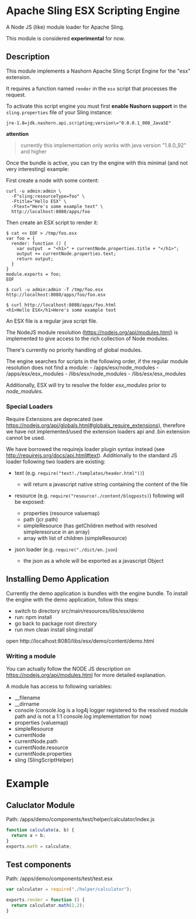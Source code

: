 <!--
/*
 * Licensed to the Apache Software Foundation (ASF) under one or more
 * contributor license agreements.  See the NOTICE file distributed with
 * this work for additional information regarding copyright ownership.
 * The ASF licenses this file to You under the Apache License, Version 2.0
 * (the "License"); you may not use this file except in compliance with
 * the License.  You may obtain a copy of the License at
 *
 *      http://www.apache.org/licenses/LICENSE-2.0
 *
 * Unless required by applicable law or agreed to in writing, software
 * distributed under the License is distributed on an "AS IS" BASIS,
 * WITHOUT WARRANTIES OR CONDITIONS OF ANY KIND, either express or implied.
 * See the License for the specific language governing permissions and
 * limitations under the License.
 */
-->
# Apache Sling ESX Scripting Engine

A Node JS (like) module loader for Apache Sling.

This module is considered **experimental** for now.

## Description
This module implements a Nashorn Apache Sling Script Engine for the "esx" extension.

It requires a function named `render` in the `esx` script that processes the request.

To activate this script engine you must first **enable Nashorn support** in the 
`sling.properties` file of your Sling instance:

```
jre-1.8=jdk.nashorn.api.scripting;version\="0.0.0.1_008_JavaSE"
```
**attention**
> currently this implementation only works with java version "1.8.0_92" and higher

Once the bundle is active, you can try the engine with this minimal (and not very interesting) example:

First create a node with some content:

    curl -u admin:admin \
      -F"sling:resourceType=foo" \
	  -Ftitle="Hello ESX" \
	  -Ftext="Here's some example text" \
	  http://localhost:8080/apps/foo
	  
Then create an ESX script to render it:

    $ cat << EOF > /tmp/foo.esx
    var foo = {
      render: function () {
        var output  = "<h1>" + currentNode.properties.title + "</h1>";             
        output += currentNode.properties.text;
        return output;     
      }
    }  
    module.exports = foo;
    EOF
	
    $ curl -u admin:admin -T /tmp/foo.esx http://localhost:8080/apps/foo/foo.esx
   
    $ curl http://localhost:8080/apps/foo.html
    <h1>Hello ESX</h1>Here's some example text
  	  

An ESX file is a regular java script file. 

The NodeJS module resolution (https://nodejs.org/api/modules.html) is implemented to give access to the
rich collection of Node modules.

There's currently no priority handling of global modules.

The engine searches for scripts in the following order, if the regular module resolution does not find a module:
        - /apps/esx/node_modules
        - /apps/esx/esx_modules
        - /libs/esx/node_modules
        - /libs/esx/esx_modules

Additionally, ESX will try to resolve the folder *esx_modules* prior to *node_modules*.

### Special Loaders
Require Extensions are deprecated (see https://nodejs.org/api/globals.html#globals_require_extensions), therefore we have not implemented/used the extension loaders api and .bin extension cannot be used.

We have borrowed the requirejs loader plugin syntax instead (see http://requirejs.org/docs/api.html#text). Additionally to the standard JS loader following two loaders are existing:

- text (e.g. ```require("text!./templates/header.html"))```)
  - will return a javascript native string containing the content of the file
- resource  (e.g. ```require("resource!./content/blogposts)```)
  following will be exposed:
  - properties (resource valuemap)
  - path (jcr path)  
  - simpleResource (has getChildren method with resolved simpleresoruce in an array)
  - array with list of children (simpleResource)

- json loader  (e.g. ```require("./dict/en.json```)
  - the json as a whole will be exported as a javascript Object

## Installing Demo Application
Currently the demo application is bundles with the engine bundle. To install the engine with the demo application, follow this steps:
- switch to directory src/main/resources/libs/esx/demo
- run: npm install
- go back to package root directory
- run mvn clean install sling:install´

open http://localhost:8080/libs/esx/demo/content/demo.html

### Writing a module
You can actually follow the NODE JS description on https://nodejs.org/api/modules.html for more detailed explanation.

A module has access to following variables:
- __filename
- __dirname
- console (console.log is a log4j logger registered to the resolved module path and is not a 1:1 console.log implementation for now)
- properties (valuemap)
- simpleResource
- currentNode
 - currentNode.path
 - currentNode.resource
 - currentNode.properties
- sling (SlingScriptHelper)


# Example
## Caluclator Module
Path: /apps/demo/components/test/helper/calculator/index.js
```javascript
function calculate(a, b) {
  return a + b;
}
exports.math = calculate;
```

## Test components
Path: /apps/demo/components/test/test.esx
```javascript
var calculator = require("./helper/calculator");

exports.render = function () {
  return calculator.math(2,2);
}
```
